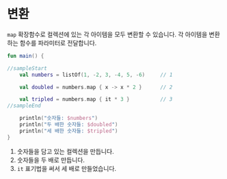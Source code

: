 # 변환

`map` 확장함수로 컬렉션에 있는 각 아이템을 모두 변환할 수 있습니다. 각 아이템을 변환하는 함수를 파라미터로 전달합니다.

```kotlin
fun main() {

//sampleStart
    val numbers = listOf(1, -2, 3, -4, 5, -6)     // 1

    val doubled = numbers.map { x -> x * 2 }      // 2

    val tripled = numbers.map { it * 3 }          // 3
//sampleEnd

    println("숫자들: $numbers")
    println("두 배한 숫자들: $doubled")
    println("세 배한 숫자들: $tripled")
}
```

1. 숫자들을 담고 있는 컬렉션을 만듭니다.
2. 숫자들을 두 배로 만듭니다.
3. `it` 표기법을 써서 세 배로 만들었습니다.
